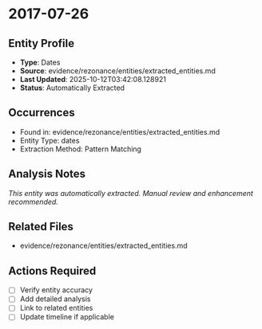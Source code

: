 # 2017-07-26

## Entity Profile
- **Type**: Dates
- **Source**: evidence/rezonance/entities/extracted_entities.md
- **Last Updated**: 2025-10-12T03:42:08.128921
- **Status**: Automatically Extracted

## Occurrences
- Found in: evidence/rezonance/entities/extracted_entities.md
- Entity Type: dates
- Extraction Method: Pattern Matching

## Analysis Notes
*This entity was automatically extracted. Manual review and enhancement recommended.*

## Related Files
- evidence/rezonance/entities/extracted_entities.md

## Actions Required
- [ ] Verify entity accuracy
- [ ] Add detailed analysis
- [ ] Link to related entities
- [ ] Update timeline if applicable
